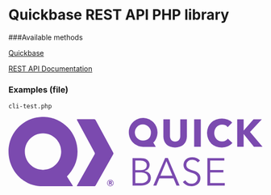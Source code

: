 # Quickbase REST API PHP library

###Available methods

[Quickbase](https://quickbase.com)

[REST API Documentation](https://developer.quickbase.com/)

### Examples (file)
``
cli-test.php
``
<div>
    <svg class="Header__logo-img" xmlns="http://www.w3.org/2000/svg" viewBox="0 0 265.56 72.25"><style>.A{fill:#7b4aaf}</style><path class="A" d="M91.03 71.48a1.76 1.76 0 0 1-1.38.8H72.1c-.5 0-.7-.36-.47-.8L90.1 38.85a1.89 1.89 0 0 0 0-1.61l-18.46-34a.5.5 0 0 1 .48-.81H89.7a1.71 1.71 0 0 1 1.36.81l18.46 34a1.86 1.86 0 0 1 0 1.61zm-29.93-9.4c6.54-6.94 11.1-15.2 11.1-26 0-19.936-16.144-36.1-36.07-36.1S.05 16.144.05 36.07c0 19.3 15.1 35.88 34.3 36.17h32.38a.51.51 0 0 0 .4-.75zm-25-6.94c-10.493 0-19-8.507-19-19s8.507-19 19-19 19 8.507 19 19-8.507 19-19 19zm67 13.7a3.25 3.25 0 0 1 .27-1.32 3.33 3.33 0 0 1 .73-1.05 3.49 3.49 0 0 1 1.08-.73 3.48 3.48 0 0 1 2.64 0 3.49 3.49 0 0 1 1.08.73 3.33 3.33 0 0 1 .73 1.07 3.25 3.25 0 0 1 .27 1.32 3.2 3.2 0 0 1-.27 1.31 3.33 3.33 0 0 1-1.81 1.78 3.48 3.48 0 0 1-2.64 0 3.33 3.33 0 0 1-1.81-1.78 3.2 3.2 0 0 1-.27-1.33zm.54 0a2.74 2.74 0 0 0 .22 1.1 2.9 2.9 0 0 0 .61.92 3 3 0 0 0 .91.62 3 3 0 0 0 2.24 0 2.87 2.87 0 0 0 1.52-1.54 2.74 2.74 0 0 0 .22-1.1 2.8 2.8 0 0 0-.22-1.12 2.83 2.83 0 0 0-1.52-1.52 3 3 0 0 0-2.24 0 3 3 0 0 0-.91.61 2.85 2.85 0 0 0-.61.91 2.8 2.8 0 0 0-.22 1.12zm3.68 1.86l-.82-1.47h-.54v1.47h-.86v-3.8h1.64a2.31 2.31 0 0 1 .52.06 1.44 1.44 0 0 1 .46.19 1 1 0 0 1 .33.36 1.16 1.16 0 0 1 .13.58.92.92 0 0 1-.22.64 1.22 1.22 0 0 1-.54.37l1 1.6zm-.65-2.13a.62.62 0 0 0 .43-.1.45.45 0 0 0 .17-.36.36.36 0 0 0-.2-.34.78.78 0 0 0-.35-.11h-.7v.94zm78.93-43.55a10.38 10.38 0 0 1-2.48 3.64 11.36 11.36 0 0 1-3.91 2.36 15.61 15.61 0 0 1-10.16 0 11 11 0 0 1-3.84-2.36 10.23 10.23 0 0 1-2.42-3.64 12.46 12.46 0 0 1-.85-4.71V2.48h6.87v17.26a8 8 0 0 0 .3 2.22 5.61 5.61 0 0 0 .93 1.88 4.35 4.35 0 0 0 1.66 1.31 6.55 6.55 0 0 0 5 0 4.49 4.49 0 0 0 1.68-1.31 5.26 5.26 0 0 0 .93-1.88 8.88 8.88 0 0 0 .28-2.22V2.48h6.9V20.3a12.27 12.27 0 0 1-.9 4.73zm8.5 6.08V2.48h6.95v28.6zm35.34-.5a15.31 15.31 0 0 1-6.43 1.27 16.69 16.69 0 0 1-6.12-1.09 14.11 14.11 0 0 1-8.1-7.88 16.67 16.67 0 0 1 0-12.37 13.81 13.81 0 0 1 3.29-4.75 14.63 14.63 0 0 1 4.93-3 17.68 17.68 0 0 1 12.06 0 11.38 11.38 0 0 1 4.75 3.14l-4.7 4.7a5.74 5.74 0 0 0-2.54-2 8.46 8.46 0 0 0-3.23-.64 8.26 8.26 0 0 0-3.34.66 8 8 0 0 0-2.61 1.84 8.45 8.45 0 0 0-1.69 2.77 9.64 9.64 0 0 0-.61 3.5 9.91 9.91 0 0 0 .61 3.55 8.13 8.13 0 0 0 1.68 2.77 7.42 7.42 0 0 0 2.56 1.8 8.19 8.19 0 0 0 3.27.65 7.59 7.59 0 0 0 3.6-.81 7 7 0 0 0 2.47-2.1l4.8 4.52a13.62 13.62 0 0 1-4.65 3.48zm27.1.5l-10.62-13.17h-.1V31.1h-6.73V2.48h6.74v11.64h.13l10.2-11.64h8.65l-12.33 13.2 13.06 15.44zM155.78 16.3a15 15 0 0 0-14.645-15.19c-8.22-.193-15.065 6.275-15.335 14.492s6.106 15.13 14.32 15.498v.06H154l-2.66-4.5c2.02-1.25 4.43-5.9 4.43-10.34zm-15 8.3a8.41 8.41 0 1 1 8.12-8.4c.02 4.64-2.25 8.4-8.1 8.4zM129.7 42.9h8.53a16.12 16.12 0 0 1 3.28.35 8.7 8.7 0 0 1 3 1.17 6.51 6.51 0 0 1 2.15 2.24 7 7 0 0 1 .83 3.56 6 6 0 0 1-1.39 3.94 6.52 6.52 0 0 1-3.69 2.2v.1a7.58 7.58 0 0 1 4.61 2.16 6.73 6.73 0 0 1 1.84 5A7 7 0 0 1 146 69.4a10.22 10.22 0 0 1-3.35 1.6 16.05 16.05 0 0 1-4.44.56h-8.47zm2.9 12.57h5.86a9.8 9.8 0 0 0 2.13-.24 6 6 0 0 0 2-.83 4.39 4.39 0 0 0 1.43-1.56 4.81 4.81 0 0 0 .55-2.38 4.6 4.6 0 0 0-.55-2.32 4.34 4.34 0 0 0-1.48-1.56 6.27 6.27 0 0 0-2.18-.87 12.57 12.57 0 0 0-2.66-.26h-5.1zm0 13.58h5.42a14.7 14.7 0 0 0 3-.3 7.83 7.83 0 0 0 2.51-1 5.14 5.14 0 0 0 1.71-1.73 5.53 5.53 0 0 0-1.27-6.79 9.13 9.13 0 0 0-5.44-1.4h-5.93zm22 2.43h-3.2l12.36-28.6h2.83l12.3 28.6h-3.24l-3.15-7.5h-14.8zm4.2-10.18h12.6l-6.3-15.2zm39.16-13.82a6.94 6.94 0 0 0-2.38-2.08 7.26 7.26 0 0 0-3.52-.79 7.71 7.71 0 0 0-2.14.32 6.35 6.35 0 0 0-2 1 5.32 5.32 0 0 0-1.44 1.68 5 5 0 0 0-.54 2.38 4.43 4.43 0 0 0 .52 2.27 4.88 4.88 0 0 0 1.39 1.51 8.06 8.06 0 0 0 2 1q1.1.4 2.3.8l3 1a11 11 0 0 1 2.72 1.48 7.11 7.11 0 0 1 2 2.3 7.31 7.31 0 0 1 .77 3.54 7.85 7.85 0 0 1-.82 3.69 7.64 7.64 0 0 1-2.12 2.57 9.09 9.09 0 0 1-3 1.5 12.27 12.27 0 0 1-3.38.48 13.28 13.28 0 0 1-2.58-.26 11.87 11.87 0 0 1-2.47-.79 9.94 9.94 0 0 1-2.18-1.33 9.81 9.81 0 0 1-1.78-1.86l2.5-1.86a7.71 7.71 0 0 0 2.6 2.57 7.44 7.44 0 0 0 3.94 1 7.67 7.67 0 0 0 2.23-.35 6.38 6.38 0 0 0 2-1.05 5.84 5.84 0 0 0 1.49-1.74 4.74 4.74 0 0 0 .59-2.4 4.83 4.83 0 0 0-.59-2.49 5.19 5.19 0 0 0-1.55-1.65 9.11 9.11 0 0 0-2.23-1.11l-2.62-.9-2.8-1a9.42 9.42 0 0 1-2.47-1.48 6.82 6.82 0 0 1-1.75-2.24 8.17 8.17 0 0 1 .16-6.83 7.47 7.47 0 0 1 2.16-2.47 9.24 9.24 0 0 1 2.95-1.41 11.86 11.86 0 0 1 3.19-.45 11.09 11.09 0 0 1 5 1 8.54 8.54 0 0 1 3.11 2.45zm12.84 21.46h15.3v2.54h-18.2V42.9h17.74v2.57H210.8v9.82h13.86v2.58H210.8z"></path></svg>
</div>